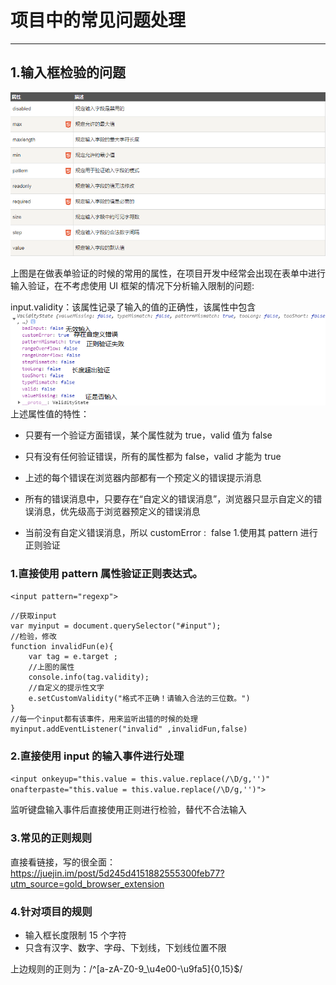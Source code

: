 # 项目中的常见问题处理
----
## 1.输入框检验的问题

![blockchain](3.png "http请求")

上图是在做表单验证的时候的常用的属性，在项目开发中经常会出现在表单中进行输入验证，在不考虑使用 UI 框架的情况下分析输入限制的问题:

input.validity：该属性记录了输入的值的正确性，该属性中包含
![blockchain](4.png "http请求")
上述属性值的特性：

-   只要有一个验证方面错误，某个属性就为 true，valid 值为 false

-   只有没有任何验证错误，所有的属性都为 false，valid 才能为 true

-   上述的每个错误在浏览器内部都有一个预定义的错误提示消息

-   所有的错误消息中，只要存在“自定义的错误消息”，浏览器只显示自定义的错误消息，优先级高于浏览器预定义的错误消息

-   当前没有自定义错误消息，所以 customError :  false 1.使用其 pattern 进行正则验证

### 1.直接使用 pattern 属性验证正则表达式。

`<input pattern="regexp">`

```
//获取input
var myinput = document.querySelector("#input");
//检验，修改
function invalidFun(e){
    var tag = e.target ;
    //上图的属性
    console.info(tag.validity);
    //自定义的提示性文字
    e.setCustomValidity("格式不正确！请输入合法的三位数。")
}
//每一个input都有该事件，用来监听出错的时候的处理
myinput.addEventListener("invalid" ,invalidFun,false)
```

### 2.直接使用 input 的输入事件进行处理

`<input οnkeyup="this.value = this.value.replace(/\D/g,'')" onafterpaste="this.value = this.value.replace(/\D/g,'')">`

监听键盘输入事件后直接使用正则进行检验，替代不合法输入

### 3.常见的正则规则

直接看链接，写的很全面：https://juejin.im/post/5d245d4151882555300feb77?utm_source=gold_browser_extension

### 4.针对项目的规则

-   输入框长度限制 15 个字符
-   只含有汉字、数字、字母、下划线，下划线位置不限

上边规则的正则为：/^[a-zA-Z0-9_\u4e00-\u9fa5]{0,15}\$/
